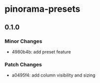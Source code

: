 # pinorama-presets

## 0.1.0

### Minor Changes

- 4980b4b: add preset feature

### Patch Changes

- a0495f4: add column visibility and sizing
